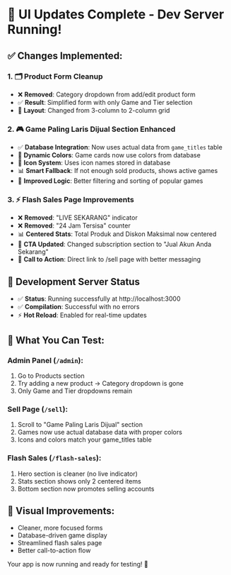 # 🎉 UI Updates Complete - Dev Server Running!

## ✅ **Changes Implemented:**

### 1. **🗂️ Product Form Cleanup**
- ❌ **Removed**: Category dropdown from add/edit product form
- ✅ **Result**: Simplified form with only Game and Tier selection
- 📱 **Layout**: Changed from 3-column to 2-column grid

### 2. **🎮 Game Paling Laris Dijual Section Enhanced**
- ✅ **Database Integration**: Now uses actual data from `game_titles` table
- 🎨 **Dynamic Colors**: Game cards now use colors from database
- 🔧 **Icon System**: Uses icon names stored in database
- 📊 **Smart Fallback**: If not enough sold products, shows active games
- 🎯 **Improved Logic**: Better filtering and sorting of popular games

### 3. **⚡ Flash Sales Page Improvements**
- ❌ **Removed**: "LIVE SEKARANG" indicator
- ❌ **Removed**: "24 Jam Tersisa" counter
- 📊 **Centered Stats**: Total Produk and Diskon Maksimal now centered
- 🔄 **CTA Updated**: Changed subscription section to "Jual Akun Anda Sekarang"
- 🔗 **Call to Action**: Direct link to /sell page with better messaging

## 🚀 **Development Server Status**
- ✅ **Status**: Running successfully at http://localhost:3000
- ✅ **Compilation**: Successful with no errors
- ⚡ **Hot Reload**: Enabled for real-time updates

## 🎯 **What You Can Test:**

### **Admin Panel (`/admin`):**
1. Go to Products section
2. Try adding a new product → Category dropdown is gone
3. Only Game and Tier dropdowns remain

### **Sell Page (`/sell`):**
1. Scroll to "Game Paling Laris Dijual" section
2. Games now use actual database data with proper colors
3. Icons and colors match your game_titles table

### **Flash Sales (`/flash-sales`):**
1. Hero section is cleaner (no live indicator)
2. Stats section shows only 2 centered items
3. Bottom section now promotes selling accounts

## 🎨 **Visual Improvements:**
- Cleaner, more focused forms
- Database-driven game display
- Streamlined flash sales page
- Better call-to-action flow

Your app is now running and ready for testing! 🎉
